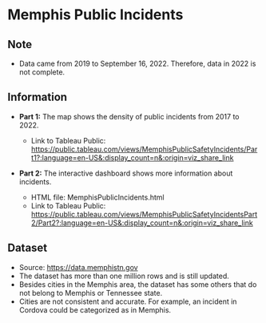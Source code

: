 # Memphis Public Incidents
## Note
- Data came from 2019 to September 16, 2022. Therefore, data in 2022 is not complete. 

## Information
- <b>Part 1:</b> The map shows the density of public incidents from 2017 to 2022.<br> 
  * Link to Tableau Public: https://public.tableau.com/views/MemphisPublicSafetyIncidents/Part1?:language=en-US&:display_count=n&:origin=viz_share_link

- <b>Part 2:</b> The interactive dashboard shows more information about incidents.<br>
  * HTML file: MemphisPublicIncidents.html<br>
  * Link to Tableau Public: https://public.tableau.com/views/MemphisPublicSafetyIncidentsPart2/Part2?:language=en-US&:display_count=n&:origin=viz_share_link

## Dataset
- Source: https://data.memphistn.gov
- The dataset has more than one million rows and is still updated.
- Besides cities in the Memphis area, the dataset has some others that do not belong to Memphis or Tennessee state.
- Cities are not consistent and accurate. For example, an incident in Cordova could be categorized as in Memphis.
